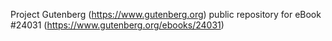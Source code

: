 Project Gutenberg (https://www.gutenberg.org) public repository for eBook #24031 (https://www.gutenberg.org/ebooks/24031)
